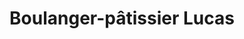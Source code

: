 ---
title: "Boulanger-pâtissier Lucas"
url: /dornes/boulanger-patissier-lucas/
shop: boulangerie
---